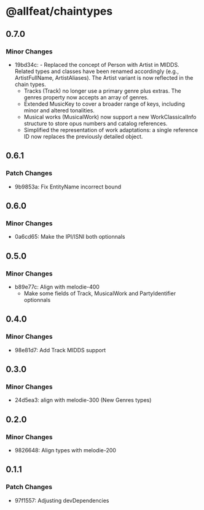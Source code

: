# @allfeat/chaintypes

## 0.7.0

### Minor Changes

- 19bd34c: - Replaced the concept of Person with Artist in MIDDS. Related types and classes have been renamed accordingly (e.g., ArtistFullName, ArtistAliases). The Artist variant is now reflected in the chain types.
  - Tracks (Track) no longer use a primary genre plus extras. The genres property now accepts an array of genres.
  - Extended MusicKey to cover a broader range of keys, including minor and altered tonalities.
  - Musical works (MusicalWork) now support a new WorkClassicalInfo structure to store opus numbers and catalog references.
  - Simplified the representation of work adaptations: a single reference ID now replaces the previously detailed object.

## 0.6.1

### Patch Changes

- 9b9853a: Fix EntityName incorrect bound

## 0.6.0

### Minor Changes

- 0a6cd65: Make the IPI/ISNI both optionnals

## 0.5.0

### Minor Changes

- b89e77c: Align with melodie-400
  - Make some fields of Track, MusicalWork and PartyIdentifier optionnals

## 0.4.0

### Minor Changes

- 98e81d7: Add Track MIDDS support

## 0.3.0

### Minor Changes

- 24d5ea3: align with melodie-300 (New Genres types)

## 0.2.0

### Minor Changes

- 9826648: Align types with melodie-200

## 0.1.1

### Patch Changes

- 97f1557: Adjusting devDependencies
